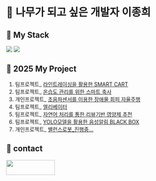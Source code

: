 # 🌳 나무가 되고 싶은 개발자 이종희

<!--
**paperlee0511/paperlee0511** is a ✨ _special_ ✨ repository because its `README.md` (this file) appears on your GitHub profile.

Here are some ideas to get you started:

- 🔭 I’m currently working on ...
- 🌱 I’m currently learning ...
- 👯 I’m looking to collaborate on ...
- 🤔 I’m looking for help with ...
- 💬 Ask me about ...
- 📫 How to reach me: ...
- 😄 Pronouns: ...
- ⚡ Fun fact: ...![bookstack](https://github.com/user-attachments/assets/10e04e2b-38af-4eca-842d-34f7782267ac)

-->

## 🔭 My Stack 
<!-- https://img.shields.io/badge/{뱃지 이름}-{뱃지 색깔}?logo={로고 이름}&logoColor={로고 색깔} -->
<!-- https://img.shields.io/badge/any_text-you_like-blue -->
<div>
  <!-- Python -->
  <img src="https://img.shields.io/badge/Python-3776AB?style=for-the-badge&logo=python&logoColor=white">
  
  <!-- C -->
  <img src="https://img.shields.io/badge/-2B2728?style=for-the-badge&logo=c&logoColor=white">
</div>

## 🏢 2025 My Project

1. 팀프로젝트_ [라인트레이싱을 활용한 SMART CART](https://github.com/Jinunu99/MartAGVrobot_Martkeeper)
2. 팀프로젝트_ [온습도 관리를 위한 스마트 축사](https://github.com/paperlee0511/Smart_barn_linux)
3. 개인프로젝트_ [초음파센서를 이용한 장애물 회피 자율주행](https://github.com/paperlee0511/UltraSonic_RC_CAR)
4. 팀프로젝트_ [엘리베이터](https://github.com/paperlee0511/elevator_project)
5. 팀프로젝트_ [자연어 처리를 통한 리뷰기반 영양제 추천](https://github.com/paperlee0511/supplements_for_you_project__real_final)
6. 팀프로젝트_ [YOLO모델을 활용한 음성알림 BLACK BOX](https://github.com/paperlee0511/BLACKBOX_YOLO)
7. 개인프로젝트_ [밸런스로봇_진행중...](https://github.com/paperlee0511/Balancing-Robot-Project)

## 💬 contact 
<!-- 예시  
<a href="버튼을 눌렀을 때 이동할 링크" target="_blank"><img src="https://img.shields.io/badge/뱃지레이블-배경색?style=뱃지모양&logo=로고&logoColor=로고색상"/></a> 
-->

<!-- Notion -->
<a href="https://jazzy-place-65f.notion.site/Portfolio-24560eccbc4a8059aaaac301c90ad056" target="_blank">
  <img src="https://img.shields.io/badge/Notion-FFFFFF?style=for-the-badge&logo=notion&logoColor=000000" width="130" height="40"/>
</a>




